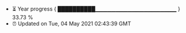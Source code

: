 - ⏳ Year progress { ██████████▁▁▁▁▁▁▁▁▁▁▁▁▁▁▁▁▁▁▁▁ } 33.73 %
- ⏰ Updated on Tue, 04 May 2021 02:43:39 GMT

